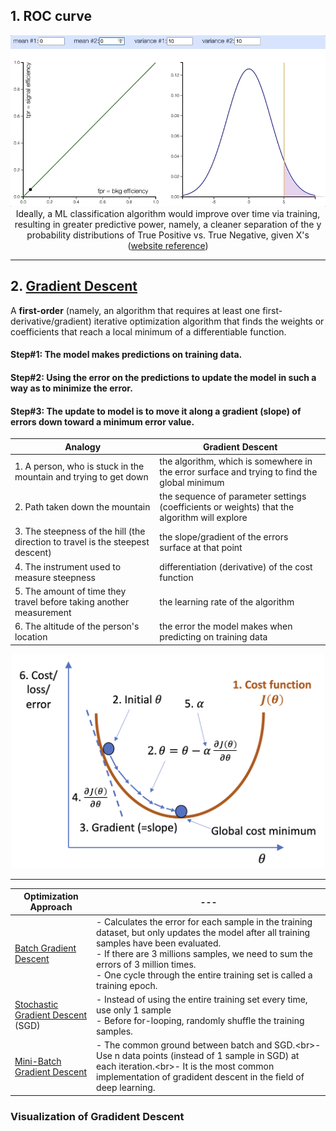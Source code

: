 ## 1. ROC curve

<p align="center"><img src="./images/prob_distribution_and_ROC.gif" width="600px"><br/>Ideally, a ML classification algorithm would improve over time via training, resulting in greater predictive power, namely, a cleaner separation of the y probability distributions of True Positive vs. True Negative, given X's (<a href="http://arogozhnikov.github.io/2015/10/05/roc-curve.html">website reference</a>)</p>

<hr>

## 2. <a href="https://en.wikipedia.org/wiki/Gradient_descent">Gradient Descent</a>

A **first-order** (namely, an algorithm that requires at least one first-derivative/gradient) iterative optimization algorithm that finds the weights or coefficients that reach a local minimum of a differentiable function.

#### Step#1: The model makes predictions on training data.
#### Step#2: Using the error on the predictions to update the model in such a way as to minimize the error.
#### Step#3: The update to model is to move it along a gradient (slope) of errors down toward a minimum error value.

Analogy | Gradient Descent
--- | ---
1.&nbsp;A person, who is stuck in the mountain and trying to get down | the algorithm, which is somewhere in the error surface and trying to find the global minimum
2.&nbsp;Path taken down the mountain | the sequence of parameter settings (coefficients or weights) that the algorithm will explore
3.&nbsp;The steepness of the hill (the direction to travel is the steepest descent) | the slope/gradient of the errors surface at that point
4.&nbsp;The instrument used to measure steepness | differentiation (derivative) of the cost function
5.&nbsp;The amount of time they travel before taking another measurement | the learning rate of the algorithm
6.&nbsp;The altitude of the person's location | the error the model makes when predicting on training data

<p align="center"><img src="./images/gradient_descent.png" width="500px"></p>

<hr>

Optimization Approach | ---
--- | ---
<a href="./batch_gradient_descent">Batch Gradient Descent</a> | - Calculates the error for each sample in the training dataset, but only updates the model after all training samples have been evaluated.<br/>- If there are 3 millions samples, we need to sum the errors of 3 million times.<br/>- One cycle through the entire training set is called a training epoch.
<a href="./stochastic_gradient_descent">Stochastic Gradient Descent</a> (SGD) | - Instead of using the entire training set every time, use only 1 sample<br/>- Before for-looping, randomly shuffle the training samples.
<a href="./mini_batch_gradient_descent">Mini-Batch Gradient Descent</a> | - The common ground between batch and SGD.<br\>- Use n data points (instead of 1 sample in SGD) at each iteration.<br\>- It is the most common implementation of gradident descent in the field of deep learning.

### Visualization of Gradident Descent
